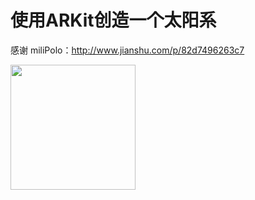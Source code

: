 # 使用ARKit创造一个太阳系
感谢 miliPolo：http://www.jianshu.com/p/82d7496263c7

<img src="https://github.com/Charles1198/ReactNativeExample/blob/master/image/image.JPG" width="200"/>
